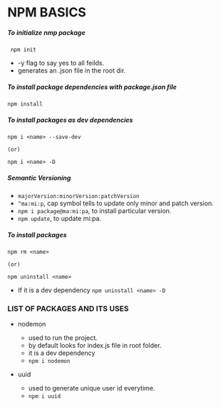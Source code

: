# NPM BASICS

##### To initialize nmp package

` npm init`

* -y flag to say yes to all feilds.
* generates an .json file in the root dir.

##### To install package dependencies with package.json file

`npm install`

##### To install packages as dev dependencies

`npm i <name> --save-dev`

`(or)` 

`npm i <name> -D`

##### Semantic Versioning

* `majorVersion:minorVersion:patchVersion`
* `^ma:mi:p`, cap symbol tells to update only minor and patch version.
* `npm i package@ma:mi:pa`, to install particular version.
* `npm update`, to update mi:pa.

##### To install packages 

`npm rm <name> `

`(or)` 

`npm uninstall <name>`

* If it is a dev dependency
`npm uninstall <name> -D`

### LIST OF PACKAGES AND ITS USES

* nodemon
    - used to run the project. 
    - by default looks for index.js file in root folder.
    - it is a dev dependency
    - `npm i nodemon` 

* uuid
    - used to generate unique user id everytime.
    - `npm i uuid` 
